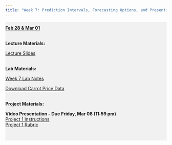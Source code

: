 ```yaml
---
title: "Week 7: Prediction Intervals, Forecasting Options, and Presenting in Tableau"
---
```


<div style="background-color:rgba(0, 0, 0, 0.0470588); text-align:left; vertical-align: middle; padding:10px 0;">
<b><u>Feb 28 & Mar 01</u></b> <br> <br>

<b>Lecture Materials:</b> <br>

<a  href="/materials/unit_01/week_03/lecture_01_week_03.html" target="_blank">Lecture Slides</a> <br> <br>


<b>Lab Materials:</b> <br>

<a  href="/materials/unit_01/week_03/lab_01_week_03.html" target="_blank">Week 7 Lab Notes</a> <br> 

<a  href="/materials/unit_01/inputs/carrots_prices.csv" download>Download Carrot Price Data</a> <br> <br>


<b>Project Materials:</b> <br>

<b>Video Presentation - Due Friday, Mar 08 (11:59 pm)</b> <br>
<a  href="/materials/unit_01/week_03/ps7.html" target="_blank">Project 1 Instructions</a> <br> 
<a  href="/materials/unit_01/week_03/project_1_rubric.html" target="_blank">Project 1 Rubric</a> <br> <br> 


</div>

<br> 
